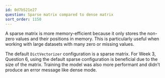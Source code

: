```yaml
---
id: 0d7b521e27
question: Sparse matrix compared to dense matrix
sort_order: 1150
---
```


A sparse matrix is more memory-efficient because it only stores the non-zero values and their positions in memory. This is particularly useful when working with large datasets with many zero or missing values.

The default `DictVectorizer` configuration is a sparse matrix. For Week 3, Question 6, using the default sparse configuration is beneficial due to the size of the matrix. Training the model was also more performant and didn’t produce an error message like dense mode.